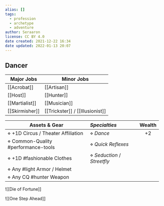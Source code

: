 ```yaml
---
alias: []
tags:
  - profession
  - archetype
  - adventure
author: Seraaron
license: CC BY 4.0
date created: 2021-12-22 16:34
date updated: 2022-01-13 20:07
---
```


## Dancer

| Major Jobs     | Minor Jobs                      |
| -------------- | ------------------------------- |
| [[Acrobat]]    | [[Artisan]]                     |
| [[Host]]       | [[Hunter]]                      |
| [[Martialist]] | [[Musician]]                    |
| [[Skirmisher]] | [[Trickster]] / [[Illusionist]] |

| Assets & Gear                       | _Specialties_               | Wealth |
| ----------------------------------- | :-------------------------- | :----: |
| ⋄ +1D Circus / Theater Affiliation  | ⋄ _Dance_                   |   +2   |
| ⋄ Common-Quality #performance-tools | ⋄ _Quick Reflexes_           |        |
| ⋄ +1D #fashionable Clothes          | ⋄ _Seduction_ / _Streetfly_  |        |
| ⋄ Any #light Armor / Helmet         |                             |        |
| ⋄ Any CQ #hunter Weapon             |                             |        |

![[Die of Fortune]]

![[One Step Ahead]]
